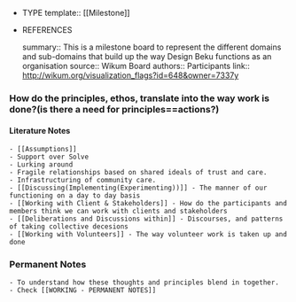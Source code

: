 - TYPE
  template:: [[Milestone]]
- REFERENCES
  
  summary:: This is a milestone board to represent the different domains and sub-domains that build up the way Design Beku functions as an organisation
  source:: Wikum Board
  authors:: Participants
  link:: http://wikum.org/visualization_flags?id=648&owner=7337y
### How do the principles, ethos, translate into the way work is done?(**is there a need for principles==actions?**)
#### Literature Notes
	- [[Assumptions]]
	- Support over Solve
	- Lurking around
	- Fragile relationships based on shared ideals of trust and care.
	- Infrastructuring of community care.
	- [[Discussing(Implementing(Experimenting))]] - The manner of our functioning on a day to day basis
	- [[Working with Client & Stakeholders]] - How do the participants and members think we can work with clients and stakeholders
	- [[Deliberations and Discussions within]] - Discourses, and patterns of taking collective decesions
	- [[Working with Volunteers]] - The way volunteer work is taken up and done
### Permanent Notes
	- To understand how these thoughts and principles blend in together.
	- Check [[WORKING - PERMANENT NOTES]]